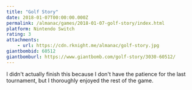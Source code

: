```yaml
---
title: "Golf Story"
date: 2018-01-07T00:00:00.000Z
permalink: /almanac/games/2018-01-07-golf-story/index.html
platform: Nintendo Switch
rating: 3
attachments: 
    - url: https://cdn.rknight.me/almanac/golf-story.jpg
giantbombid: 60512
giantbomburl: https://www.giantbomb.com/golf-story/3030-60512/
---
```


I didn't actually finish this because I don't have the patience for the last tournament, but I thoroughly enjoyed the rest of the game.
